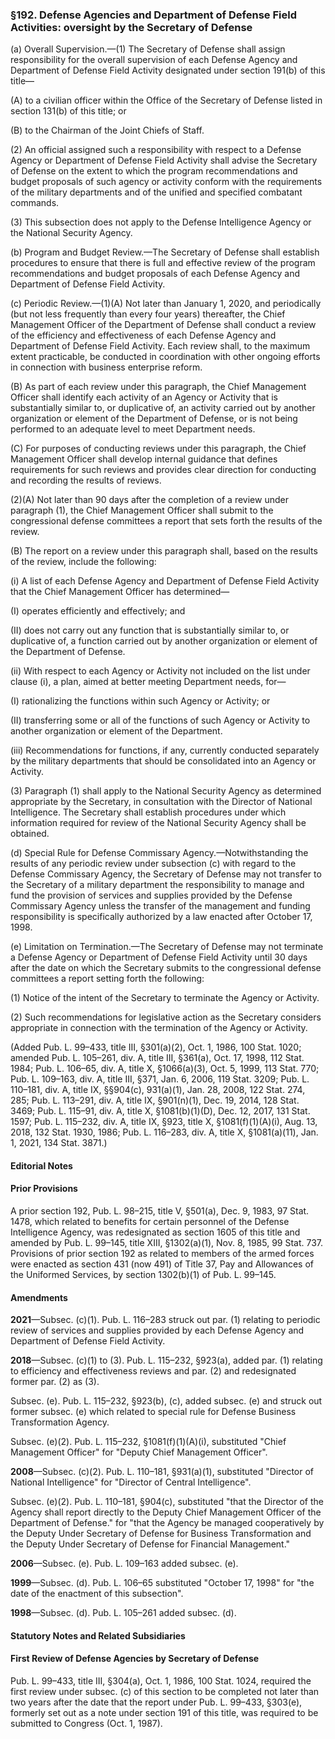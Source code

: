 ### §192. Defense Agencies and Department of Defense Field Activities: oversight by the Secretary of Defense ###

(a) Overall Supervision.—(1) The Secretary of Defense shall assign responsibility for the overall supervision of each Defense Agency and Department of Defense Field Activity designated under section 191(b) of this title—

(A) to a civilian officer within the Office of the Secretary of Defense listed in section 131(b) of this title; or

(B) to the Chairman of the Joint Chiefs of Staff.

(2) An official assigned such a responsibility with respect to a Defense Agency or Department of Defense Field Activity shall advise the Secretary of Defense on the extent to which the program recommendations and budget proposals of such agency or activity conform with the requirements of the military departments and of the unified and specified combatant commands.

(3) This subsection does not apply to the Defense Intelligence Agency or the National Security Agency.

(b) Program and Budget Review.—The Secretary of Defense shall establish procedures to ensure that there is full and effective review of the program recommendations and budget proposals of each Defense Agency and Department of Defense Field Activity.

(c) Periodic Review.—(1)(A) Not later than January 1, 2020, and periodically (but not less frequently than every four years) thereafter, the Chief Management Officer of the Department of Defense shall conduct a review of the efficiency and effectiveness of each Defense Agency and Department of Defense Field Activity. Each review shall, to the maximum extent practicable, be conducted in coordination with other ongoing efforts in connection with business enterprise reform.

(B) As part of each review under this paragraph, the Chief Management Officer shall identify each activity of an Agency or Activity that is substantially similar to, or duplicative of, an activity carried out by another organization or element of the Department of Defense, or is not being performed to an adequate level to meet Department needs.

(C) For purposes of conducting reviews under this paragraph, the Chief Management Officer shall develop internal guidance that defines requirements for such reviews and provides clear direction for conducting and recording the results of reviews.

(2)(A) Not later than 90 days after the completion of a review under paragraph (1), the Chief Management Officer shall submit to the congressional defense committees a report that sets forth the results of the review.

(B) The report on a review under this paragraph shall, based on the results of the review, include the following:

(i) A list of each Defense Agency and Department of Defense Field Activity that the Chief Management Officer has determined—

(I) operates efficiently and effectively; and

(II) does not carry out any function that is substantially similar to, or duplicative of, a function carried out by another organization or element of the Department of Defense.

(ii) With respect to each Agency or Activity not included on the list under clause (i), a plan, aimed at better meeting Department needs, for—

(I) rationalizing the functions within such Agency or Activity; or

(II) transferring some or all of the functions of such Agency or Activity to another organization or element of the Department.

(iii) Recommendations for functions, if any, currently conducted separately by the military departments that should be consolidated into an Agency or Activity.

(3) Paragraph (1) shall apply to the National Security Agency as determined appropriate by the Secretary, in consultation with the Director of National Intelligence. The Secretary shall establish procedures under which information required for review of the National Security Agency shall be obtained.

(d) Special Rule for Defense Commissary Agency.—Notwithstanding the results of any periodic review under subsection (c) with regard to the Defense Commissary Agency, the Secretary of Defense may not transfer to the Secretary of a military department the responsibility to manage and fund the provision of services and supplies provided by the Defense Commissary Agency unless the transfer of the management and funding responsibility is specifically authorized by a law enacted after October 17, 1998.

(e) Limitation on Termination.—The Secretary of Defense may not terminate a Defense Agency or Department of Defense Field Activity until 30 days after the date on which the Secretary submits to the congressional defense committees a report setting forth the following:

(1) Notice of the intent of the Secretary to terminate the Agency or Activity.

(2) Such recommendations for legislative action as the Secretary considers appropriate in connection with the termination of the Agency or Activity.

(Added Pub. L. 99–433, title III, §301(a)(2), Oct. 1, 1986, 100 Stat. 1020; amended Pub. L. 105–261, div. A, title III, §361(a), Oct. 17, 1998, 112 Stat. 1984; Pub. L. 106–65, div. A, title X, §1066(a)(3), Oct. 5, 1999, 113 Stat. 770; Pub. L. 109–163, div. A, title III, §371, Jan. 6, 2006, 119 Stat. 3209; Pub. L. 110–181, div. A, title IX, §§904(c), 931(a)(1), Jan. 28, 2008, 122 Stat. 274, 285; Pub. L. 113–291, div. A, title IX, §901(n)(1), Dec. 19, 2014, 128 Stat. 3469; Pub. L. 115–91, div. A, title X, §1081(b)(1)(D), Dec. 12, 2017, 131 Stat. 1597; Pub. L. 115–232, div. A, title IX, §923, title X, §1081(f)(1)(A)(i), Aug. 13, 2018, 132 Stat. 1930, 1986; Pub. L. 116–283, div. A, title X, §1081(a)(11), Jan. 1, 2021, 134 Stat. 3871.)

#### **Editorial Notes** ####

#### Prior Provisions ####

A prior section 192, Pub. L. 98–215, title V, §501(a), Dec. 9, 1983, 97 Stat. 1478, which related to benefits for certain personnel of the Defense Intelligence Agency, was redesignated as section 1605 of this title and amended by Pub. L. 99–145, title XIII, §1302(a)(1), Nov. 8, 1985, 99 Stat. 737. Provisions of prior section 192 as related to members of the armed forces were enacted as section 431 (now 491) of Title 37, Pay and Allowances of the Uniformed Services, by section 1302(b)(1) of Pub. L. 99–145.

#### Amendments ####

**2021**—Subsec. (c)(1). Pub. L. 116–283 struck out par. (1) relating to periodic review of services and supplies provided by each Defense Agency and Department of Defense Field Activity.

**2018**—Subsec. (c)(1) to (3). Pub. L. 115–232, §923(a), added par. (1) relating to efficiency and effectiveness reviews and par. (2) and redesignated former par. (2) as (3).

Subsec. (e). Pub. L. 115–232, §923(b), (c), added subsec. (e) and struck out former subsec. (e) which related to special rule for Defense Business Transformation Agency.

Subsec. (e)(2). Pub. L. 115–232, §1081(f)(1)(A)(i), substituted "Chief Management Officer" for "Deputy Chief Management Officer".

**2008**—Subsec. (c)(2). Pub. L. 110–181, §931(a)(1), substituted "Director of National Intelligence" for "Director of Central Intelligence".

Subsec. (e)(2). Pub. L. 110–181, §904(c), substituted "that the Director of the Agency shall report directly to the Deputy Chief Management Officer of the Department of Defense." for "that the Agency be managed cooperatively by the Deputy Under Secretary of Defense for Business Transformation and the Deputy Under Secretary of Defense for Financial Management."

**2006**—Subsec. (e). Pub. L. 109–163 added subsec. (e).

**1999**—Subsec. (d). Pub. L. 106–65 substituted "October 17, 1998" for "the date of the enactment of this subsection".

**1998**—Subsec. (d). Pub. L. 105–261 added subsec. (d).

#### **Statutory Notes and Related Subsidiaries** ####

#### First Review of Defense Agencies by Secretary of Defense ####

Pub. L. 99–433, title III, §304(a), Oct. 1, 1986, 100 Stat. 1024, required the first review under subsec. (c) of this section to be completed not later than two years after the date that the report under Pub. L. 99–433, §303(e), formerly set out as a note under section 191 of this title, was required to be submitted to Congress (Oct. 1, 1987).